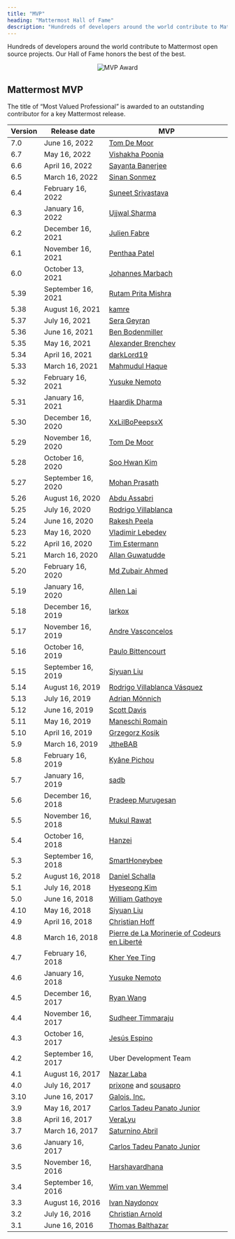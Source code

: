 ```yaml
---
title: "MVP"
heading: "Mattermost Hall of Fame"
description: "Hundreds of developers around the world contribute to Mattermost open source projects. Our Hall of Fame honors the best of the best."
---
```


Hundreds of developers around the world contribute to Mattermost open source projects. Our Hall of Fame honors the best of the best.

<span style="display:block;text-align:center;margin:auto">![MVP Award](/img/mvp_award.png)</span>

## Mattermost MVP
The title of “Most Valued Professional” is awarded to an outstanding contributor for a key Mattermost release.


Version |	   Release date   | MVP
------- | ------------------- | ---
7.0     | June 16, 2022       | [Tom De Moor](https://github.com/ctlaltdieliet)
6.7     | May 16, 2022        | [Vishakha Poonia](https://github.com/VishakhaPoonia)
6.6     | April 16, 2022      | [Sayanta Banerjee](https://github.com/Sayanta66)
6.5     | March 16, 2022      | [Sinan Sonmez](https://github.com/sinansonmez)
6.4     | February 16, 2022   | [Suneet Srivastava](https://github.com/codedsun)
6.3     | January 16, 2022    | [Ujjwal Sharma](https://github.com/shadowshot-x)
6.2     | December 16, 2021   | [Julien Fabre](https://github.com/jufab)
6.1     | November 16, 2021   | [Penthaa Patel](https://github.com/penthaapatel)
6.0     | October 13, 2021    | [Johannes Marbach](https://github.com/Johennes)
5.39    | September 16, 2021  | [Rutam Prita Mishra](https://github.com/Rutam21)
5.38    | August 16, 2021     | [kamre](https://github.com/kamre)
5.37    | July 16, 2021       | [Sera Geyran](https://github.com/srgyrn)
5.36    | June 16, 2021       | [Ben Bodenmiller](https://github.com/bbodenmiller)
5.35    | May 16, 2021        | [Alexander Brenchev](https://github.com/TheDarkestDay)
5.34    | April 16, 2021      | [darkLord19](https://github.com/darkLord19)
5.33    | March 16, 2021      | [Mahmudul Haque](https://github.com/mahmud2011)
5.32    | February 16, 2021   | [Yusuke Nemoto](https://github.com/kaakaa)
5.31    | January 16, 2021    | [Haardik Dharma](https://github.com/haardikdharma10)
5.30    | December 16, 2020   | [XxLilBoPeepsxX](https://github.com/XxLilBoPeepsxX)
5.29    | November 16, 2020   | [Tom De Moor](https://github.com/ctlaltdieliet)
5.28    | October 16, 2020    | [Soo Hwan Kim](https://github.com/josephk96)
5.27    | September 16, 2020  | [Mohan Prasath](https://github.com/openmohan)
5.26    | August 16, 2020     | [Abdu Assabri](https://github.com/abdusabri)
5.25    | July 16, 2020       | [Rodrigo Villablanca](https://github.com/rvillablanca)
5.24    | June 16, 2020       | [Rakesh Peela](https://github.com/rakhi2104)
5.23    | May 16, 2020        | [Vladimir Lebedev](https://github.com/nadalfederer)
5.22    | April 16, 2020      | [Tim Estermann](https://github.com/der-test)
5.21    | March 16, 2020      | [Allan Guwatudde](https://github.com/AGMETEOR)
5.20    | February 16, 2020   | [Md Zubair Ahmed](https://github.com/M-ZubairAhmed)
5.19    | January 16, 2020    | [Allen Lai](https://github.com/allenlai18)
5.18    | December 16, 2019   | [larkox](https://github.com/larkox)
5.17    | November 16, 2019   | [Andre Vasconcelos](https://github.com/avasconcelos114)
5.16    | October 16, 2019    | [Paulo Bittencourt](https://github.com/pbitty)
5.15    | September 16, 2019  | [Siyuan Liu](https://github.com/liusy182)
5.14    | August 16, 2019     | [Rodrigo Villablanca Vásquez](https://github.com/rvillablanca)
5.13    | July 16, 2019       | [Adrian Mönnich](https://github.com/thiefmaster)
5.12    | June 16, 2019       | [Scott Davis](https://github.com/scottleedavis)
5.11    | May 16, 2019        | [Maneschi Romain](https://github.com/manland)
5.10    | April 16, 2019      | [Grzegorz Kosik](https://github.com/kosgrz)
5.9     | March 16, 2019      | [JtheBAB](https://github.com/JtheBAB)
5.8     | February 16, 2019   | [Kyâne Pichou](https://github.com/pichouk)
5.7     | January 16, 2019    | [sadb](https://github.com/sadb)
5.6     | December 16, 2018   | [Pradeep Murugesan](https://github.com/pradeepmurugesan)
5.5     | November 16, 2018   | [Mukul Rawat](https://github.com/mukulrawat1986)
5.4     | October 16, 2018    | [Hanzei](https://github.com/Hanzei)
5.3     | September 16, 2018  | [SmartHoneybee](https://github.com/SmartHoneybee)
5.2     | August 16, 2018     | [Daniel Schalla](https://github.com/DSchalla)
5.1     | July 16, 2018       | [Hyeseong Kim](https://github.com/cometkim)
5.0     | June 16, 2018       | [William Gathoye](https://github.com/wget)
4.10    | May 16, 2018        | [Siyuan Liu](https://github.com/liusy182)
4.9     | April 16, 2018      | [Christian Hoff](https://github.com/chumbalum)
4.8     | March 16, 2018      | [Pierre de La Morinerie of Codeurs en Liberté](https://github.com/kemenaran)
4.7     | February 16, 2018   | [Kher Yee Ting](https://github.com/tkbky)
4.6     | January 16, 2018    | [Yusuke Nemoto](https://github.com/kaakaa)
4.5     | December 16, 2017   | [Ryan Wang](https://github.com/r-wang97)
4.4     | November 16, 2017   | [Sudheer Timmaraju](https://github.com/sudheerDev)
4.3     | October 16, 2017    | [Jesús Espino](https://github.com/jespino)
4.2     | September 16, 2017  | Uber Development Team
4.1     | August 16, 2017     | [Nazar Laba](https://github.com/n1aba)
4.0     | July 16, 2017       | [prixone](https://github.com/prixone) and [sousapro](https://github.com/sousapro)
3.10    | June 16, 2017       | [Galois, Inc.](https://github.com/matterhorn-chat)
3.9     | May 16, 2017        | [Carlos Tadeu Panato Junior](https://github.com/cpanato)
3.8     | April 16, 2017      | [VeraLyu](https://github.com/veralyu)
3.7     | March 16, 2017      | [Saturnino Abril](https://github.com/saturninoabril)
3.6     | January 16, 2017    | [Carlos Tadeu Panato Junior](https://github.com/cpanato)
3.5     | November 16, 2016   | [Harshavardhana](https://github.com/harshavardhana)
3.4     | September 16, 2016  | [Wim van Wemmel](https://github.com/42wim)
3.3     | August 16, 2016     | [Ivan Naydonov](https://github.com/samogot)
3.2     | July 16, 2016       | [Christian Arnold](https://github.com/meilon)
3.1     | June 16, 2016       | [Thomas Balthazar](https://github.com/tbalthazar)
